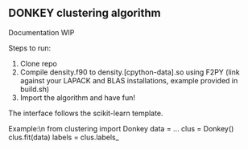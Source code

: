 DONKEY clustering algorithm
---------------------------

Documentation WIP

Steps to run:
1. Clone repo
2. Compile density.f90 to density.[cpython-data].so using F2PY
   (link against your LAPACK and BLAS installations, example provided in build.sh)
3. Import the algorithm and have fun!

The interface follows the scikit-learn template.

Example:\n
from clustering import Donkey
data = ...
clus = Donkey()
clus.fit(data)
labels = clus.labels_
